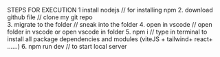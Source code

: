 STEPS FOR EXECUTION
1 install nodejs                // for installing npm
2. download github file         // clone my git repo    
3. migrate to the folder        // sneak into the folder
4. open in vscode               // open folder in vscode or open vscode in folder
5. npm i                        // type in terminal to install all package dependencies and modules (viteJS + tailwind+ react+ ......)
6. npm run dev                  // to start local server 